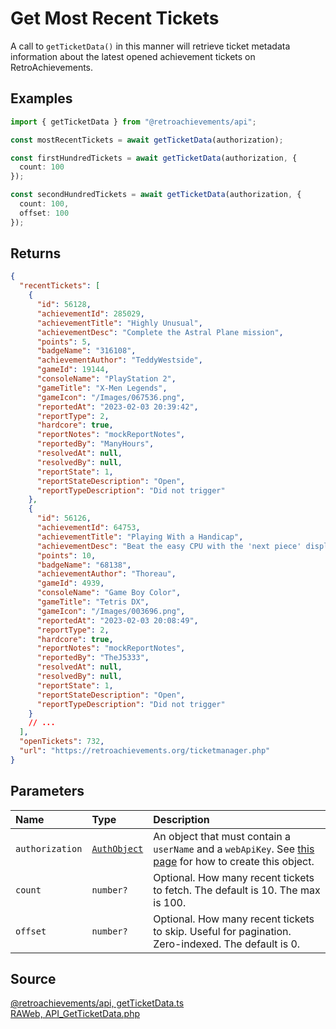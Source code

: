 # Get Most Recent Tickets

A call to `getTicketData()` in this manner will retrieve ticket metadata information about the latest opened achievement tickets on RetroAchievements.

## Examples

```ts
import { getTicketData } from "@retroachievements/api";

const mostRecentTickets = await getTicketData(authorization);
```

```ts
const firstHundredTickets = await getTicketData(authorization, {
  count: 100
});

const secondHundredTickets = await getTicketData(authorization, {
  count: 100,
  offset: 100
});
```

## Returns

```json
{
  "recentTickets": [
    {
      "id": 56128,
      "achievementId": 285029,
      "achievementTitle": "Highly Unusual",
      "achievementDesc": "Complete the Astral Plane mission",
      "points": 5,
      "badgeName": "316108",
      "achievementAuthor": "TeddyWestside",
      "gameId": 19144,
      "consoleName": "PlayStation 2",
      "gameTitle": "X-Men Legends",
      "gameIcon": "/Images/067536.png",
      "reportedAt": "2023-02-03 20:39:42",
      "reportType": 2,
      "hardcore": true,
      "reportNotes": "mockReportNotes",
      "reportedBy": "ManyHours",
      "resolvedAt": null,
      "resolvedBy": null,
      "reportState": 1,
      "reportStateDescription": "Open",
      "reportTypeDescription": "Did not trigger"
    },
    {
      "id": 56126,
      "achievementId": 64753,
      "achievementTitle": "Playing With a Handicap",
      "achievementDesc": "Beat the easy CPU with the 'next piece' display off ",
      "points": 10,
      "badgeName": "68138",
      "achievementAuthor": "Thoreau",
      "gameId": 4939,
      "consoleName": "Game Boy Color",
      "gameTitle": "Tetris DX",
      "gameIcon": "/Images/003696.png",
      "reportedAt": "2023-02-03 20:08:49",
      "reportType": 2,
      "hardcore": true,
      "reportNotes": "mockReportNotes",
      "reportedBy": "TheJ5333",
      "resolvedAt": null,
      "resolvedBy": null,
      "reportState": 1,
      "reportStateDescription": "Open",
      "reportTypeDescription": "Did not trigger"
    }
    // ...
  ],
  "openTickets": 732,
  "url": "https://retroachievements.org/ticketmanager.php"
}
```

## Parameters

| Name            | Type                                        | Description                                                                                                                  |
| :-------------- | :------------------------------------------ | :--------------------------------------------------------------------------------------------------------------------------- |
| `authorization` | [`AuthObject`](/v1/data-models/auth-object) | An object that must contain a `userName` and a `webApiKey`. See [this page](/getting-started) for how to create this object. |
| `count`         | `number?`                                   | Optional. How many recent tickets to fetch. The default is 10. The max is 100.                                               |
| `offset`        | `number?`                                   | Optional. How many recent tickets to skip. Useful for pagination. Zero-indexed. The default is 0.                            |

## Source

[@retroachievements/api, getTicketData.ts](https://github.dev/RetroAchievements/api-js/blob/main/src/ticket/getTicketData.ts)  
[RAWeb, API_GetTicketData.php](https://github.dev/RetroAchievements/RAWeb/blob/master/public/API/API_GetTicketData.php)
